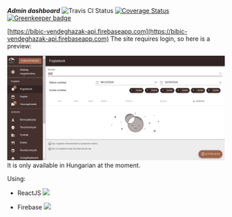 ***Admin dashboard*** ![Travis CI Status](https://img.shields.io/travis/bibic-vendeghazak/admin.svg?branch=develop) [![Coverage Status](https://img.shields.io/coveralls/bibic-vendeghazak/admin/develop.svg)](https://coveralls.io/github/bibic-vendeghazak/admin?branch=develop) [![Greenkeeper badge](https://badges.greenkeeper.io/bibic-vendeghazak/admin.svg)](https://greenkeeper.io/)

[https://bibic-vendeghazak-api.firebaseapp.com](https://bibic-vendeghazak-api.firebaseapp.com)
The site requires login, so here is a preview:


![](https://raw.githubusercontent.com/bibic-vendeghazak/admin/master/preview/preview-2018-08-20.png)
It is only available in Hungarian at the moment.

Using:
- ReactJS [<img src="https://upload.wikimedia.org/wikipedia/commons/thumb/a/a7/React-icon.svg/640px-React-icon.svg.png" width=24>
](https://facebook.github.io/react/) 

- Firebase [<img src="https://firebase.google.com/_static/images/firebase/touchicon-180.png" width=20>](firebase.google.com)
